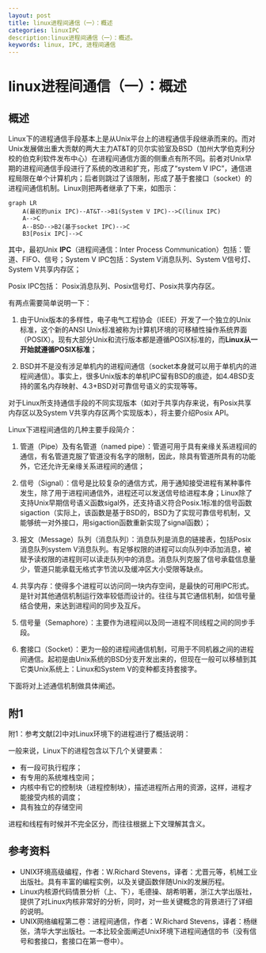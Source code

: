 ```yaml
---
layout: post
title: linux进程间通信（一）：概述
categories: linuxIPC
description:linux进程间通信（一）：概述。
keywords: linux, IPC, 进程间通信
---
```


# linux进程间通信（一）：概述

## 概述

Linux下的进程通信手段基本上是从Unix平台上的进程通信手段继承而来的。而对Unix发展做出重大贡献的两大主力AT&T的贝尔实验室及BSD（加州大学伯克利分校的伯克利软件发布中心）在进程间通信方面的侧重点有所不同。前者对Unix早期的进程间通信手段进行了系统的改进和扩充，形成了“system V IPC”，通信进程局限在单个计算机内；后者则跳过了该限制，形成了基于套接口（socket）的进程间通信机制。Linux则把两者继承了下来，如图示：



```mermaid
graph LR
	A(最初的unix IPC)--AT&T-->B1(System V IPC)-->C(linux IPC)
	A-->C
	A--BSD-->B2(基于socket IPC)-->C
	B3[Posix IPC]-->C
```

其中，最初Unix **IPC**（进程间通信：Inter Process Communication）包括：管道、FIFO、信号；System V IPC包括：System V消息队列、System V信号灯、System V共享内存区；

Posix IPC包括： Posix消息队列、Posix信号灯、Posix共享内存区。

有两点需要简单说明一下：

1. 由于Unix版本的多样性，电子电气工程协会（IEEE）开发了一个独立的Unix标准，这个新的ANSI Unix标准被称为计算机环境的可移植性操作系统界面（POSIX）。现有大部分Unix和流行版本都是遵循POSIX标准的，而**Linux从一开始就遵循POSIX标准**；

2. BSD并不是没有涉足单机内的进程间通信（socket本身就可以用于单机内的进程间通信）。事实上，很多Unix版本的单机IPC留有BSD的痕迹，如4.4BSD支持的匿名内存映射、4.3+BSD对可靠信号语义的实现等等。

对于Linux所支持通信手段的不同实现版本（如对于共享内存来说，有Posix共享内存区以及System V共享内存区两个实现版本），将主要介绍Posix API。

Linux下进程间通信的几种主要手段简介：

1. 管道（Pipe）及有名管道（named pipe）：管道可用于具有亲缘关系进程间的通信，有名管道克服了管道没有名字的限制，因此，除具有管道所具有的功能外，它还允许无亲缘关系进程间的通信；
2. 信号（Signal）：信号是比较复杂的通信方式，用于通知接受进程有某种事件发生，除了用于进程间通信外，进程还可以发送信号给进程本身；Linux除了支持Unix早期信号语义函数sigal外，还支持语义符合Posix.1标准的信号函数sigaction（实际上，该函数是基于BSD的，BSD为了实现可靠信号机制，又能够统一对外接口，用sigaction函数重新实现了signal函数）；

3. 报文（Message）队列（消息队列）：消息队列是消息的链接表，包括Posix消息队列system V消息队列。有足够权限的进程可以向队列中添加消息，被赋予读权限的进程则可以读走队列中的消息。消息队列克服了信号承载信息量少，管道只能承载无格式字节流以及缓冲区大小受限等缺点。
4. 共享内存：使得多个进程可以访问同一块内存空间，是最快的可用IPC形式。是针对其他通信机制运行效率较低而设计的。往往与其它通信机制，如信号量结合使用，来达到进程间的同步及互斥。
5. 信号量（Semaphore）：主要作为进程间以及同一进程不同线程之间的同步手段。
6. 套接口（Socket）：更为一般的进程间通信机制，可用于不同机器之间的进程间通信。起初是由Unix系统的BSD分支开发出来的，但现在一般可以移植到其它类Unix系统上：Linux和System V的变种都支持套接字。

下面将对上述通信机制做具体阐述。

 ## 附1

附1：参考文献[2]中对Linux环境下的进程进行了概括说明：

一般来说，Linux下的进程包含以下几个关键要素：

- 有一段可执行程序；
- 有专用的系统堆栈空间；
- 内核中有它的控制块（进程控制块），描述进程所占用的资源，这样，进程才能接受内核的调度；
- 具有独立的存储空间

进程和线程有时候并不完全区分，而往往根据上下文理解其含义。

## 参考资料

- UNIX环境高级编程，作者：W.Richard Stevens，译者：尤晋元等，机械工业出版社。具有丰富的编程实例，以及关键函数伴随Unix的发展历程。
- Linux内核源代码情景分析（上、下），毛德操、胡希明著，浙江大学出版社，提供了对Linux内核非常好的分析，同时，对一些关键概念的背景进行了详细的说明。
- UNIX网络编程第二卷：进程间通信，作者：W.Richard Stevens，译者：杨继张，清华大学出版社。一本比较全面阐述Unix环境下进程间通信的书（没有信号和套接口，套接口在第一卷中）。

